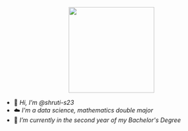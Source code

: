 <div id="header" align="center">
  <img src="https://media1.giphy.com/media/v1.Y2lkPTc5MGI3NjExdDBsZGxra2VpYzVobjk3cndxcm1oYXF5ZnRkcGJ4c3FxZW5uMWlhbCZlcD12MV9pbnRlcm5hbF9naWZfYnlfaWQmY3Q9cw/6cyetttpTEhNqTJ8ZL/giphy.gif" width="200"/>
</div>

- 👋 _Hi, I’m @shruti-s23_
- ☁️ _I'm a data science, mathematics double major_
- 🌱 _I’m currently in the second year of my Bachelor's Degree_
  

<!---
shruti-s23/shruti-s23 is a ✨ special ✨ repository because its `README.md` (this file) appears on your GitHub profile.
You can click the Preview link to take a look at your changes.
--->
